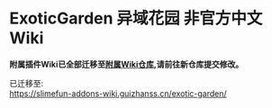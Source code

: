# ExoticGarden 异域花园 非官方中文 Wiki

**附属插件Wiki已全部迁移至[附属Wiki仓库](https://github.com/SlimefunGuguProject/Addons-Wiki),请前往新仓库提交修改。**

已迁移至:  
https://slimefun-addons-wiki.guizhanss.cn/exotic-garden/
